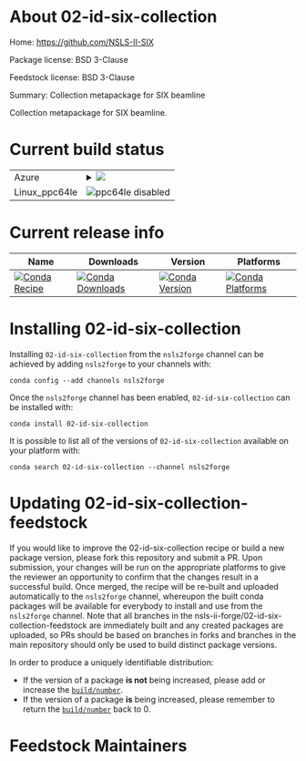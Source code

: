 About 02-id-six-collection
==========================

Home: https://github.com/NSLS-II-SIX

Package license: BSD 3-Clause

Feedstock license: BSD 3-Clause

Summary: Collection metapackage for SIX beamline

Collection metapackage for SIX beamline.


Current build status
====================


<table>
    
  <tr>
    <td>Azure</td>
    <td>
      <details>
        <summary>
          <a href="https://dev.azure.com/nsls2forge/nsls2forge/_build/latest?definitionId=98&branchName=master">
            <img src="https://dev.azure.com/nsls2forge/nsls2forge/_apis/build/status/02-id-six-collection-feedstock?branchName=master">
          </a>
        </summary>
        <table>
          <thead><tr><th>Variant</th><th>Status</th></tr></thead>
          <tbody><tr>
              <td>linux</td>
              <td>
                <a href="https://dev.azure.com/nsls2forge/nsls2forge/_build/latest?definitionId=98&branchName=master">
                  <img src="https://dev.azure.com/nsls2forge/nsls2forge/_apis/build/status/02-id-six-collection-feedstock?branchName=master&jobName=linux&configuration=linux_" alt="variant">
                </a>
              </td>
            </tr><tr>
              <td>osx</td>
              <td>
                <a href="https://dev.azure.com/nsls2forge/nsls2forge/_build/latest?definitionId=98&branchName=master">
                  <img src="https://dev.azure.com/nsls2forge/nsls2forge/_apis/build/status/02-id-six-collection-feedstock?branchName=master&jobName=osx&configuration=osx_" alt="variant">
                </a>
              </td>
            </tr><tr>
              <td>win</td>
              <td>
                <a href="https://dev.azure.com/nsls2forge/nsls2forge/_build/latest?definitionId=98&branchName=master">
                  <img src="https://dev.azure.com/nsls2forge/nsls2forge/_apis/build/status/02-id-six-collection-feedstock?branchName=master&jobName=win&configuration=win_" alt="variant">
                </a>
              </td>
            </tr>
          </tbody>
        </table>
      </details>
    </td>
  </tr>
  <tr>
    <td>Linux_ppc64le</td>
    <td>
      <img src="https://img.shields.io/badge/ppc64le-disabled-lightgrey.svg" alt="ppc64le disabled">
    </td>
  </tr>
</table>

Current release info
====================

| Name | Downloads | Version | Platforms |
| --- | --- | --- | --- |
| [![Conda Recipe](https://img.shields.io/badge/recipe-02--id--six--collection-green.svg)](https://anaconda.org/nsls2forge/02-id-six-collection) | [![Conda Downloads](https://img.shields.io/conda/dn/nsls2forge/02-id-six-collection.svg)](https://anaconda.org/nsls2forge/02-id-six-collection) | [![Conda Version](https://img.shields.io/conda/vn/nsls2forge/02-id-six-collection.svg)](https://anaconda.org/nsls2forge/02-id-six-collection) | [![Conda Platforms](https://img.shields.io/conda/pn/nsls2forge/02-id-six-collection.svg)](https://anaconda.org/nsls2forge/02-id-six-collection) |

Installing 02-id-six-collection
===============================

Installing `02-id-six-collection` from the `nsls2forge` channel can be achieved by adding `nsls2forge` to your channels with:

```
conda config --add channels nsls2forge
```

Once the `nsls2forge` channel has been enabled, `02-id-six-collection` can be installed with:

```
conda install 02-id-six-collection
```

It is possible to list all of the versions of `02-id-six-collection` available on your platform with:

```
conda search 02-id-six-collection --channel nsls2forge
```




Updating 02-id-six-collection-feedstock
=======================================

If you would like to improve the 02-id-six-collection recipe or build a new
package version, please fork this repository and submit a PR. Upon submission,
your changes will be run on the appropriate platforms to give the reviewer an
opportunity to confirm that the changes result in a successful build. Once
merged, the recipe will be re-built and uploaded automatically to the
`nsls2forge` channel, whereupon the built conda packages will be available for
everybody to install and use from the `nsls2forge` channel.
Note that all branches in the nsls-ii-forge/02-id-six-collection-feedstock are
immediately built and any created packages are uploaded, so PRs should be based
on branches in forks and branches in the main repository should only be used to
build distinct package versions.

In order to produce a uniquely identifiable distribution:
 * If the version of a package **is not** being increased, please add or increase
   the [``build/number``](https://conda.io/docs/user-guide/tasks/build-packages/define-metadata.html#build-number-and-string).
 * If the version of a package **is** being increased, please remember to return
   the [``build/number``](https://conda.io/docs/user-guide/tasks/build-packages/define-metadata.html#build-number-and-string)
   back to 0.

Feedstock Maintainers
=====================


